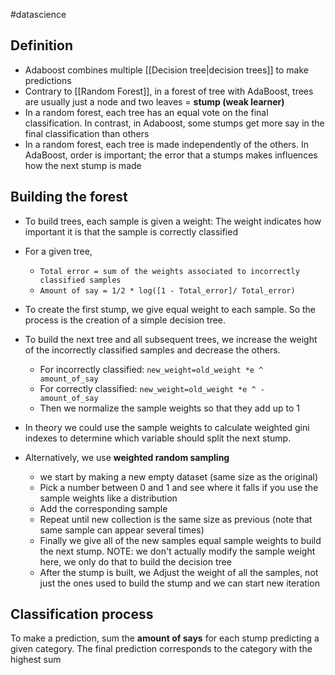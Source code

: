 

#datascience

## Definition

- Adaboost combines multiple [[Decision tree|decision trees]] to make predictions
- Contrary to [[Random Forest]], in a forest of tree with AdaBoost, trees are usually just a node and two leaves = **stump (weak learner)**
- In a random forest, each tree has an equal vote on the final classification. In contrast, in Adaboost, some stumps get more say in the final classification than others
- In a random forest, each tree is made independently of the others. In AdaBoost, order is important; the error that a stumps makes influences how the next stump is made

## Building the forest

- To build trees, each sample is given a weight: The weight indicates how important it is that the sample is correctly classified
- For a given tree,
  - `Total error = sum of the weights associated to incorrectly classified samples`
  - `Amount of say = 1/2 * log([1 - Total_error]/ Total_error)`

- To create the first stump, we give equal weight to each sample. So the process is the creation of a simple decision tree.
- To build the next tree and all subsequent trees, we increase the weight of the incorrectly classified samples and decrease the others.
  - For incorrectly classified: `new_weight=old_weight *e ^ amount_of_say`
  - For correctly classified: `new_weight=old_weight *e ^ - amount_of_say`
  - Then we normalize the sample weights so that they add up to 1
- In theory we could use the sample weights to calculate weighted gini indexes to determine which variable should split the next stump.
- Alternatively, we use **weighted random sampling**
  - we start by making a new empty dataset (same size as the original)
  - Pick a number between 0 and 1 and see where it falls if you use the sample weights like a distribution
  - Add the corresponding sample
  - Repeat until new collection is the same size as previous (note that same sample can appear several times)
  - Finally we give all of the new samples equal sample weights to build the next stump. NOTE: we don't actually modify the sample weight here, we only do that to build the decision tree
  - After the stump is built, we Adjust the weight of all the samples, not just the ones used to build the stump and we can start new iteration
 
## Classification process

To make a prediction, sum the **amount of says** for each stump predicting a given category. The final prediction corresponds to the category with the highest sum

